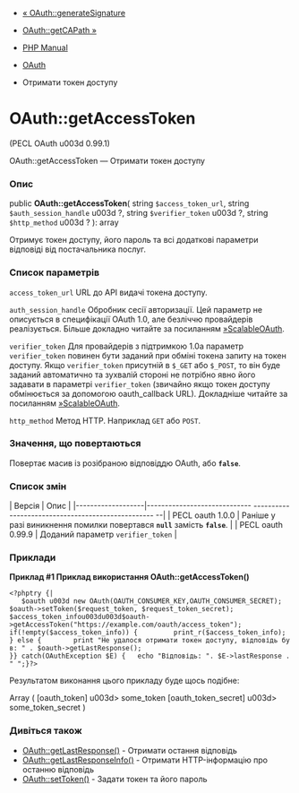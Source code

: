 - [« OAuth::generateSignature](oauth.generatesignature.md)
- [OAuth::getCAPath »](oauth.getcapath.md)

- [PHP Manual](index.md)
- [OAuth](class.oauth.md)
- Отримати токен доступу

# OAuth::getAccessToken

(PECL OAuth u003d 0.99.1)

OAuth::getAccessToken — Отримати токен доступу

### Опис

public **OAuth::getAccessToken**(
string `$access_token_url`,
string `$auth_session_handle` u003d ?,
string `$verifier_token` u003d ?,
string `$http_method` u003d ?
): array

Отримує токен доступу, його пароль та всі додаткові параметри відповіді
від постачальника послуг.

### Список параметрів

`access_token_url`
URL до API видачі токена доступу.

`auth_session_handle`
Обробник сесії авторизації. Цей параметр не описується в
специфікації OAuth 1.0, але безліччю провайдерів реалізується. Більше
докладно читайте за посиланням
[»ScalableOAuth](http://oauth.pbwiki.com/ScalableOAuth/).

`verifier_token`
Для провайдерів з підтримкою 1.0a параметр `verifier_token` повинен бути
заданий при обміні токена запиту на токен доступу. Якщо `verifier_token`
присутній в `$_GET` або `$_POST`, то він буде заданий автоматично та
зухвалій стороні не потрібно явно його задавати в параметрі
`verifier_token` (звичайно якщо токен доступу обмінюється за допомогою
oauth_callback URL). Докладніше читайте за посиланням
[»ScalableOAuth](http://oauth.pbwiki.com/ScalableOAuth/).

`http_method`
Метод HTTP. Наприклад `GET` або `POST`.

### Значення, що повертаються

Повертає масив із розібраною відповіддю OAuth, або **`false`**.

### Список змін

| Версія | Опис |
|-------------------|----------------------------- -------------------------------------------------- --|
| PECL oauth 1.0.0 | Раніше у разі виникнення помилки повертався **`null`** замість **`false`**. |
| PECL oauth 0.99.9 | Доданий параметр `verifier_token` |

### Приклади

**Приклад #1 Приклад використання **OAuth::getAccessToken()****

` <?phptry {|   $oauth u003d new OAuth(OAUTH_CONSUMER_KEY,OAUTH_CONSUMER_SECRET); $oauth->setToken($request_token, $request_token_secret); $access_token_infou003du003d$oauth->getAccessToken("https://example.com/oauth/access_token"); if(!empty($access_token_info)) {         print_r($access_token_info); } else {        print "Не удалося отримати токен доступу, відповідь був: " . $oauth->getLastResponse(); }} catch(OAuthException $E) {   echo "Відповідь: ". $E->lastResponse . "
";}?> `

Результатом виконання цього прикладу буде щось подібне:

Array
(
[oauth_token] u003d> some_token
[oauth_token_secret] u003d> some_token_secret
)

### Дивіться також

- [OAuth::getLastResponse()](oauth.getlastresponse.md) - Отримати
остання відповідь
- [OAuth::getLastResponseInfo()](oauth.getlastresponseinfo.md) -
Отримати HTTP-інформацію про останню відповідь
- [OAuth::setToken()](oauth.settoken.md) - Задати токен та його пароль
